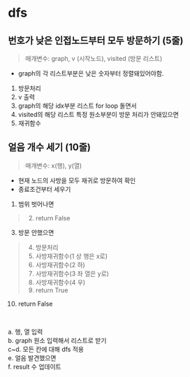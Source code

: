 # dfs

## 번호가 낮은 인접노드부터 모두 방문하기 (5줄)
> 매개변수: graph, v (시작노드), visited (방문 리스트)
* graph의 각 리스트부분은 낮은 숫자부터 정렬돼있어야함.
1. 방문처리
2. v 출력
3. graph의 해당 idx부분 리스트 for loop 돌면서
4. visited의 해당 리스트 특정 원소부분이 방문 처리가 안돼있으면
5. 재귀함수


## 얼음 개수 세기 (10줄)
> 매개변수: x(행), y(열)
* 현재 노드의 사방을 모두 재귀로 방문하여 확인
* 종료조건부터 세우기
1. 범위 벗어나면
>2. return False
>
3. 방문 안했으면
>4. 방문처리
>5. 사방재귀함수(1 상    행은 x로)
>6. 사방재귀함수(2 하)
>7. 사방재귀함수(3 좌    열은 y로)
>8. 사방재귀함수(4 우)
>9. return True
>
10. return False
<br>

a. 행, 열 입력 <br>
b. graph 원소 입력해서 리스트로 받기 <br>
c~d. 모든 칸에 대해 dfs 적용 <br>
e. 얼음 발견했으면 <br>
f. result 수 업데이트 <br>


